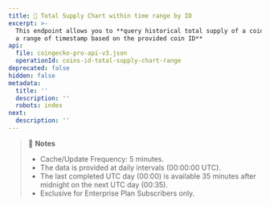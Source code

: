 ```yaml
---
title: 👑 Total Supply Chart within time range by ID
excerpt: >-
  This endpoint allows you to **query historical total supply of a coin, within
  a range of timestamp based on the provided coin ID**
api:
  file: coingecko-pro-api-v3.json
  operationId: coins-id-total-supply-chart-range
deprecated: false
hidden: false
metadata:
  title: ''
  description: ''
  robots: index
next:
  description: ''
---
```

> 📘 **Notes**
>
> * Cache/Update Frequency: 5 minutes.
> * The data is provided at daily intervals (00:00:00 UTC).
> * The last completed UTC day (00:00) is available 35 minutes after midnight on the next UTC day (00:35).
> * Exclusive for Enterprise Plan Subscribers only.
